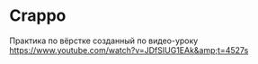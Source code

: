 # Crappo
Практика по вёрстке созданный по видео-уроку https://www.youtube.com/watch?v=JDfSIUG1EAk&amp;t=4527s
